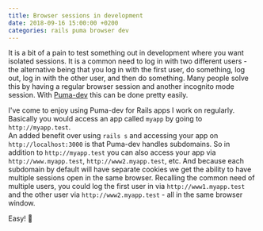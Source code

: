 ```yaml
---
title: Browser sessions in development
date: 2018-09-16 15:00:00 +0200
categories: rails puma browser dev
---
```


It is a bit of a pain to test something out in development where you want isolated sessions. It is a common need to log in with two different users - the alternative being that you log in with the first user, do something, log out, log in with the other user, and then do something. Many people solve this by having a regular browser session and another incognito mode session. With [Puma-dev](https://github.com/puma/puma-dev) this can be done pretty easily.

I've come to enjoy using Puma-dev for Rails apps I work on regularly.
Basically you would access an app called `myapp` by going to `http://myapp.test`.
<br>
An added benefit over using `rails s` and accessing your app on `http://localhost:3000` is that Puma-dev handles subdomains. So in addition to `http://myapp.test` you can also access your app via `http://www.myapp.test`, `http://www2.myapp.test`, etc.
And because each subdomain by default will have separate cookies we get the ability to have multiple sessions open in the same browser. Recalling the common need of multiple users, you could log the first user in via `http://www1.myapp.test` and the other user via `http://www2.myapp.test` - all in the same browser window.

Easy! 🎉
